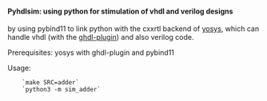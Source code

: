 #### Pyhdlsim: using python for stimulation of vhdl and verilog designs

by using pybind11 to link python with the cxxrtl backend of [yosys](https://github.com/YosysHQ/yosys), which can handle
vhdl (with the [ghdl-plugin](https://github.com/ghdl/ghdl-yosys-plugin)) and also verilog code.

Prerequisites: yosys with ghdl-plugin and pybind11

Usage:

		`make SRC=adder`
		`python3 -m sim_adder`
